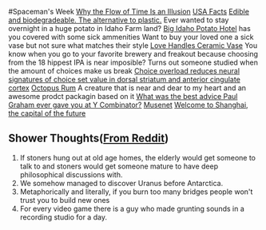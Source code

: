 #Spaceman's Week
[Why the Flow of Time Is an Illusion](http://nautil.us/issue/71/flow/why-the-flow-of-time-is-an-illusion)
[USA Facts](https://usafacts.org/)
[Edible and biodegradeable. The alternative to plastic.](https://www.notpla.com/products/)
Ever wanted to stay overnight in a huge potato in Idaho Farm land? [Big Idaho Potato Hotel](https://www.airbnb.com/rooms/32011367?guests=1&adults=1) has you covered with some sick ammenities
Want to buy your loved one a sick vase but not sure what matches their style [Love Handles Ceramic Vase](https://www.matchesfashion.com/us/products/Anissa-Kermiche-Love-Handles-ceramic-vase-1297178)
You know when you go to your favorite brewery and freakout because choosing from the 18 hippest IPA is near imposible? Turns out someone studied when the amount of choices make us break [Choice overload reduces neural signatures of choice set value in dorsal striatum and anterior cingulate cortex](https://www.nature.com/articles/s41562-018-0440-2)
[Octopus Rum](https://www.behance.net/gallery/78588699/Octopus-Rum) A creature that is near and dear to my heart and an awesome prodct packagin based on it
[What was the best advice Paul Graham ever gave you at Y Combinator?](https://www.quora.com/What-was-the-best-advice-Paul-Graham-ever-gave-you-at-Y-Combinator/answer/Andrew-Roberts-4) 
[Musenet](https://openai.com/blog/musenet/)
[Welcome to Shanghai, the capital of the future](https://www.theglobeandmail.com/opinion/article-welcome-to-shanghai-the-capital-of-the-future/)

## Shower Thoughts([From Reddit](https://www.reddit.com/r/showerthoughts))
1. If stoners hung out at old age homes, the elderly would get someone to talk to and stoners would get someone mature to have deep philosophical discussions with.
2. We somehow managed to discover Uranus before Antarctica.
3. Metaphorically and literally, if you burn too many bridges people won't trust you to build new ones
4. For every video game there is a guy who made grunting sounds in a recording studio for a day.